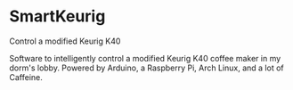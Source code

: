 # SmartKeurig
Control a modified Keurig K40


Software to intelligently control a modified Keurig K40 coffee maker in my dorm's lobby.  Powered by Arduino, a Raspberry Pi, Arch Linux, and a lot of Caffeine.
